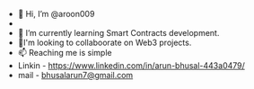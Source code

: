 - 👋 Hi, I’m @aroon009
- 
- 🌱 I’m currently learning Smart Contracts development. 
- 👀I'm  looking to collaboorate on Web3 projects.
- 📫 Reaching me is simple
- Linkin - https://www.linkedin.com/in/arun-bhusal-443a0479/
- mail - bhusalarun7@gmail.com

<!---
aroon009/aroon009 is a ✨ special ✨ repository because its `README.md` (this file) appears on your GitHub profile.
You can click the Preview link to take a look at your changes.
--->
